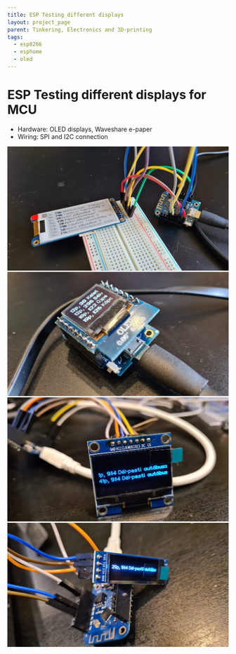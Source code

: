 ```yaml
---
title: ESP Testing different displays
layout: project_page
parent: Tinkering, Electronics and 3D-printing
tags:
  - esp8266
  - esphome
  - oled
---
```


# ESP Testing different displays for MCU

* Hardware: OLED displays, Waveshare e-paper
* Wiring: SPI and I2C connection

![esp display](/assets/projects/esp_display_test1.jpg)
![esp display](/assets/projects/esp_display_test2.jpg)
![esp display](/assets/projects/esp_display_test3.jpg)
![esp display](/assets/projects/esp_display_test4.jpg)

